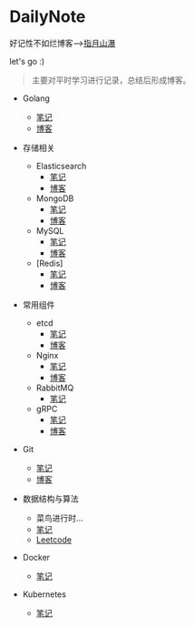 # DailyNote
好记性不如烂博客-->[指月山瀑](https://www.lixueduan.com)

let's go :)

> 主要对平时学习进行记录，总结后形成博客。



* Golang

  * [笔记](https://github.com/lixd/daily-notes/tree/master/Golang/%E5%9F%BA%E7%A1%80)
  * [博客](https://www.lixueduan.com/categories/Golang/)
* 存储相关

  * Elasticsearch
    * [笔记](https://github.com/lixd/daily-notes/tree/master/Storage/Elasticsearch)
    * [博客](https://www.lixueduan.com/categories/elasticsearch/)
  * MongoDB
    * [笔记](https://github.com/lixd/daily-notes/tree/master/Storage/MongoDB)
    * [博客](https://www.lixueduan.com/categories/MongoDB/)
  * MySQL
    * [笔记]()
    * [博客](https://www.lixueduan.com/categories/MySQL/)
  * [Redis]
    * [笔记](https://github.com/lixd/daily-notes/tree/master/Storage/Redis)
    * [博客](https://www.lixueduan.com/categories/Redis/)
* 常用组件

  * etcd
    * [笔记](https://github.com/lixd/daily-notes/tree/master/Components/etcd)
    * [博客](https://www.lixueduan.com/categories/Golang/)
  * Nginx
    * [笔记](https://github.com/lixd/daily-notes/tree/master/Components/Nginx)
    * [博客](https://www.lixueduan.com/categories/Nginx/)
  * RabbitMQ
    * [笔记](https://github.com/lixd/daily-notes/tree/master/Components/RabbitMQ)
  * gRPC
    * [笔记](https://github.com/lixd/daily-notes/tree/master/Components/RPC/gRPC)
    * [博客]((https://www.lixueduan.com/categories/gRPC/))
* Git
  * [笔记](https://github.com/lixd/daily-notes/tree/master/Git)
  * [博客](https://www.lixueduan.com/categories/Git/)
* 数据结构与算法
  * 菜鸟进行时...
  * [笔记](https://github.com/lixd/daily-notes/tree/master/DataStructuresandAlgorithms)
  * [Leetcode](https://leetcode-cn.com/u/lillusory) 
* Docker
  * [笔记](https://github.com/lixd/daily-notes/tree/master/CloudNative/Docker)
* Kubernetes

  * [笔记](https://github.com/lixd/daily-notes/tree/master/CloudNative/Kubernetes)

